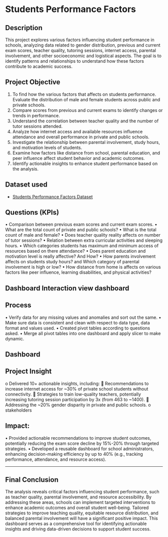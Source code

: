 # Students Performance Factors
## Description
This project explores various factors influencing student performance in schools, analyzing data related to gender distribution, previous and current exam scores, teacher quality, tutoring sessions, internet access, parental involvement, and other socioeconomic and logistical aspects. The goal is to identify patterns and relationships to understand how these factors contribute to academic success.
## Project Objective
1.	To find how the various factors that affects on students performance. Evaluate the distribution of male and female students across public and private schools.
2.	Compare scores from previous and current exams to identify changes or trends in performance.
3.	Understand the correlation between teacher quality and the number of tutor sessions attended.
4.	Analyze how internet access and available resources influence attendance and overall performance in private and public schools.
5.	 Investigate the relationship between parental involvement, study hours, and motivation levels of students.
6.	Examine how factors like distance from school, parental education, and peer influence affect student behavior and academic outcomes.
7.	Identify actionable insights to enhance student performance based on the analysis.
## Dataset used
- <a href=" ">Students Performance Factors Dataset</a> 
## Questions (KPIs)
•	Comparison between previous exam scores and current exam scores.
•	What are the total count of private and public schools?
•	What is the total count of male and female?
•	Does teacher quality reality affects on number of tutor sessions?
•	Relation between extra curricular activities and sleeping hours.
•	Which categories students has maximum and minimum access of resources based on there attendance?
•	Does parent education and motivation level is really affective? And How?
•	How parents involvement affects on students study hours? and Which category of parental involvement is high or low?
•	How distance from home is affects on  various factors like peer influence, learning disabilities, and physical activities?
## Dashboard Interaction view dashboard
## Process
•	Verify data for any missing values and anomalies and sort out the same.
•	Make sure data is consistent and clean with respect to data type, data format and values used.
•	Created pivot tables according to questions asked.
•	Merge all pivot tables into one dashboard and apply slicer to make dynamic.
## Dashboard 

## Project Insight
o	Delivered 10+ actionable insights, including:
	Recommendations to increase internet access for ~30% of private school students without connectivity.
	Strategies to train low-quality teachers, potentially increasing tutoring session participation by 3x (from 463 to ~1400).
	Addressing the ~20% gender disparity in private and public schools.
o	stakeholders
## Impact:
•	Provided actionable recommendations to improve student outcomes, potentially reducing the exam score decline by 15%-20% through targeted strategies.
•	Developed a reusable dashboard for school administrators, enhancing decision-making efficiency by up to 40% (e.g., tracking performance, attendance, and resource access).
________________________________________


## Final Conclusion
The analysis reveals critical factors influencing student performance, such as teacher quality, parental involvement, and resource accessibility. By addressing these areas, schools can implement targeted interventions to enhance academic outcomes and overall student well-being. Tailored strategies to improve teaching quality, equitable resource distribution, and balanced parental involvement will have a significant positive impact.
This dashboard serves as a comprehensive tool for identifying actionable insights and driving data-driven decisions to support student success.

